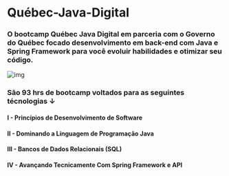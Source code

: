 # Québec-Java-Digital

### O bootcamp Québec Java Digital em parceria com o Governo do Québec focado desenvolvimento em back-end com Java e Spring Framework para você evoluir habilidades e otimizar seu código. 

![img](https://hermes.digitalinnovation.one/tracks/90d89c5e-330e-4316-85af-e6d629677f68.png)

### São 93 hrs de bootcamp voltados para as seguintes técnologias ↓
####   I   - Princípios de Desenvolvimento de Software
####   II  - Dominando a Linguagem de Programação Java
####   III - Bancos de Dados Relacionais (SQL)
####   IV  - Avançando Tecnicamente Com Spring Framework e API

